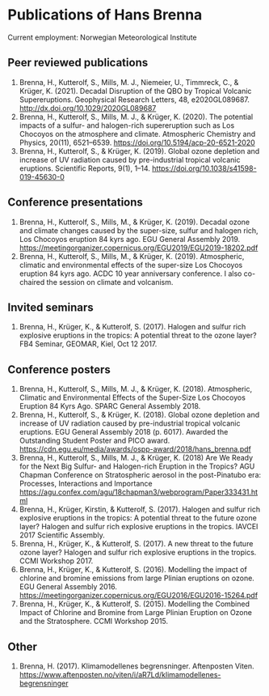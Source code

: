 # Publications of Hans Brenna
Current employment: Norwegian Meteorological Institute

## Peer reviewed publications

1. Brenna, H., Kutterolf, S., Mills, M. J., Niemeier, U., Timmreck, C., & Krüger, K. (2021). Decadal Disruption of the QBO by Tropical Volcanic Supereruptions. Geophysical Research Letters, 48, e2020GL089687. http://dx.doi.org/10.1029/2020GL089687
2. Brenna, H., Kutterolf, S., Mills, M. J., & Krüger, K. (2020). The potential impacts of a sulfur- and halogen-rich supereruption such as Los Chocoyos on the atmosphere and climate. Atmospheric Chemistry and Physics, 20(11), 6521–6539. https://doi.org/10.5194/acp-20-6521-2020
3. Brenna, H., Kutterolf, S., & Krüger, K. (2019). Global ozone depletion and increase of UV radiation caused by pre-industrial tropical volcanic eruptions. Scientific Reports, 9(1), 1–14. https://doi.org/10.1038/s41598-019-45630-0

## Conference presentations
1. Brenna, H., Kutterolf, S., Mills, M., & Krüger, K. (2019). Decadal ozone and climate changes caused by the super-size, sulfur and halogen rich, Los Chocoyos eruption 84 kyrs ago. EGU General Assembly 2019. https://meetingorganizer.copernicus.org/EGU2019/EGU2019-18202.pdf
2. Brenna, H., Kutterolf, S., Mills, M., & Krüger, K. (2019). Atmospheric, climatic and environmental effects of the super-size Los Chocoyos eruption 84 kyrs ago. ACDC 10 year anniversary conference. I also co-chaired the session on climate and volcanism.

## Invited seminars
1. Brenna, H., Krüger, K., & Kutterolf, S. (2017). Halogen and sulfur rich explosive eruptions in the tropics: A potential threat to the ozone layer? FB4 Seminar, GEOMAR, Kiel, Oct 12 2017.

## Conference posters
1. Brenna, H., Kutterolf, S., Mills, M. J., & Krüger, K. (2018). Atmospheric, Climatic and Environmental Effects of the Super-Size Los Chocoyos Eruption 84 Kyrs Ago. SPARC General Assembly 2018.
2. Brenna, H., Kutterolf, S., & Krüger, K. (2018). Global ozone depletion and increase of UV radiation caused by pre-industrial tropical volcanic eruptions. EGU General Assembly 2018 (p. 6017). Awarded the Outstanding Student Poster and PICO award. https://cdn.egu.eu/media/awards/ospp-award/2018/hans_brenna.pdf
3. Brenna, H., Kutterolf, S., Mills, M. J., & Krüger, K. (2018) Are We Ready for the Next Big Sulfur- and Halogen-rich Eruption in the Tropics? AGU Chapman Conference on Stratospheric aerosol in the post-Pinatubo era: Processes, Interactions and Importance
 https://agu.confex.com/agu/18chapman3/webprogram/Paper333431.html
4. Brenna, H., Krüger, Kirstin, & Kutterolf, S. (2017). Halogen and sulfur rich explosive eruptions in the tropics: A potential threat to the future ozone layer? Halogen and sulfur rich explosive eruptions in the tropics. IAVCEI 2017 Scientific Assembly.
5. Brenna, H., Krüger, K., & Kutterolf, S. (2017). A new threat to the future ozone layer? Halogen and sulfur rich explosive eruptions in the tropics. CCMI Workshop 2017.
6. Brenna, H., Krüger, K., & Kutterolf, S. (2016). Modelling the impact of chlorine and bromine emissions from large Plinian eruptions on ozone. EGU General Assembly 2016. https://meetingorganizer.copernicus.org/EGU2016/EGU2016-15264.pdf
7. Brenna, H., Krüger, K., & Kutterolf, S. (2015). Modelling the Combined Impact of Chlorine and Bromine from Large Plinian Eruption on Ozone and the Stratosphere. CCMI Workshop 2015.

## Other
1. Brenna, H. (2017). Klimamodellenes begrensninger. Aftenposten Viten. https://www.aftenposten.no/viten/i/aR7Ld/klimamodellenes-begrensninger
